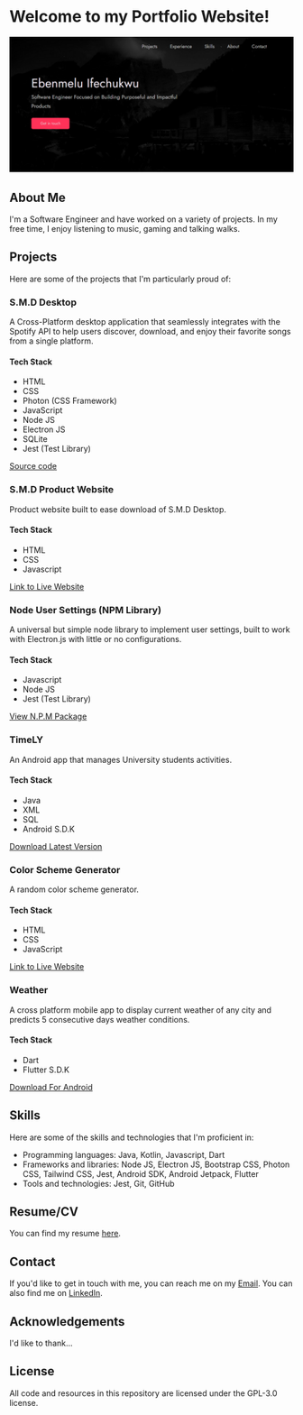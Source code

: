 # Welcome to my Portfolio Website!

<div  align="center" style="border-bottom: none">
    <a href="https://noahweasley.github.io">
      <img src="assets/images/Portfolio Preview.png?raw=true"/>
    </a>
</div>

## About Me

I'm a Software Engineer and have worked on a variety of projects. In my free time, I enjoy listening to music, gaming and talking walks.

## Projects

Here are some of the projects that I'm particularly proud of:

### S.M.D Desktop

A Cross-Platform desktop application that seamlessly
integrates with the Spotify API to help users discover,
download, and enjoy their favorite songs from a single
platform.

#### Tech Stack

- HTML
- CSS
- Photon (CSS Framework)
- JavaScript
- Node JS
- Electron JS
- SQLite
- Jest (Test Library)

[Source code](https://github.com/noahweasley/SMD-Desktop "View source code on GitHub")

### S.M.D Product Website

Product website built to ease download of S.M.D Desktop.

#### Tech Stack

- HTML
- CSS
- Javascript

[Link to Live Website](https://noahweasley.github.io/SMD-Desktop/website "View Live website")

### Node User Settings (NPM Library)

A universal but simple node library to implement user
settings, built to work with Electron.js with little or no
configurations.

#### Tech Stack

- Javascript
- Node JS
- Jest (Test Library)

[View N.P.M Package](https://www.npmjs.com/package/node-user-settings "View N.P.M Package")

### TimeLY

An Android app that manages University students activities.

#### Tech Stack

- Java
- XML
- SQL
- Android S.D.K

[Download Latest Version](https://github.com/noahweasley/TimeLY/releases/download/v1.2.0/TimeLY_v1.2.0.apk "Download Latest Version")

### Color Scheme Generator

A random color scheme generator.

#### Tech Stack

- HTML
- CSS
- JavaScript

[Link to Live Website](https://noahweasley.github.io/Color-Scheme-Generator-V2/ "Link to Live website")


### Weather

A cross platform mobile app to display current weather of any city and predicts 5 consecutive days weather conditions.

#### Tech Stack

- Dart
- Flutter S.D.K

[Download For Android](https://github.com/noahweasley/Weather/releases/download/v0.1.0/weather.apk "Download for Android")

## Skills

Here are some of the skills and technologies that I'm proficient in:

- Programming languages: Java, Kotlin, Javascript, Dart
- Frameworks and libraries: Node JS, Electron JS, Bootstrap CSS, Photon CSS, Tailwind CSS, Jest, Android SDK, Android Jetpack, Flutter
- Tools and technologies: Jest, Git, GitHub

## Resume/CV

You can find my resume [here](assets/documents/00%20Ebenmelu%20Ifechukwu's%20Mobile%20Application%20Developer%20Resume.pdf).

## Contact

If you'd like to get in touch with me, you can reach me on my [Email](mailto:iebenmelu@gmail.com). You can also find me on [LinkedIn](https://www.linkedin.com/in/ebenmelu-ifechukwu).

## Acknowledgements

I'd like to thank...

## License

All code and resources in this repository are licensed under the GPL-3.0 license.
